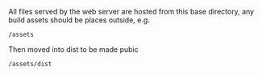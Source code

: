 All files served by the web server are hosted from this base directory, any build assets should be places outside, e.g. 

`/assets`

Then moved into dist to be made pubic

`/assets/dist`
